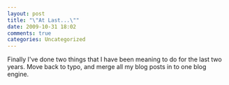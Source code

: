 ```yaml
---
layout: post
title: "\"At Last...\""
date: 2009-10-31 18:02
comments: true
categories: Uncategorized
---
```

Finally I've done two things that I have been meaning to do for the last two years. Move back to typo, and merge all my blog posts in to one blog engine.
